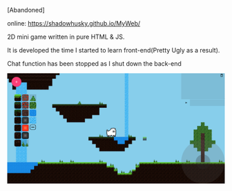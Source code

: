 [Abandoned]

online: https://shadowhusky.github.io/MyWeb/

2D mini game written in pure HTML & JS.

It is developed the time I started to learn front-end(Pretty Ugly as a result).

Chat function has been stopped as I shut down the back-end

![Screenshot](/screenshot.png)
